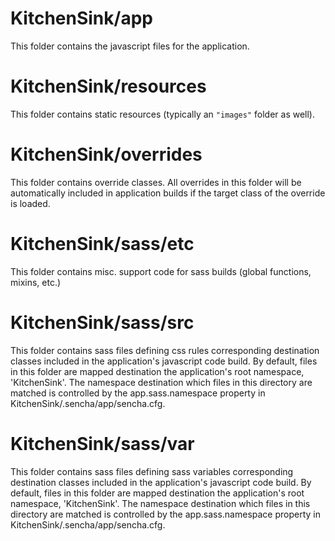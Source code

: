 # KitchenSink/app

This folder contains the javascript files for the application.

# KitchenSink/resources

This folder contains static resources (typically an `"images"` folder as well).

# KitchenSink/overrides

This folder contains override classes. All overrides in this folder will be 
automatically included in application builds if the target class of the override
is loaded.

# KitchenSink/sass/etc

This folder contains misc. support code for sass builds (global functions, 
mixins, etc.)

# KitchenSink/sass/src

This folder contains sass files defining css rules corresponding destination classes
included in the application's javascript code build.  By default, files in this 
folder are mapped destination the application's root namespace, 'KitchenSink'. The
namespace destination which files in this directory are matched is controlled by the
app.sass.namespace property in KitchenSink/.sencha/app/sencha.cfg. 

# KitchenSink/sass/var

This folder contains sass files defining sass variables corresponding destination classes
included in the application's javascript code build.  By default, files in this 
folder are mapped destination the application's root namespace, 'KitchenSink'. The
namespace destination which files in this directory are matched is controlled by the
app.sass.namespace property in KitchenSink/.sencha/app/sencha.cfg. 
